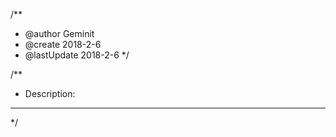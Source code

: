 /**
 * @author Geminit
 * @create 2018-2-6
 * @lastUpdate 2018-2-6
 */

/**
 *	Description:
 *		***********************
 */
